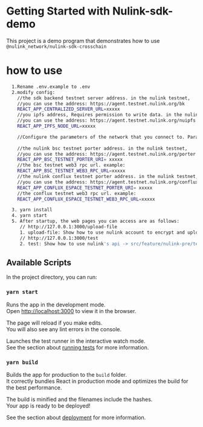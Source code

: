 # Getting Started with Nulink-sdk-demo


This project is a demo program that demonstrates how to use `@nulink_network/nulink-sdk-crosschain`

# how to use
  ```bash
    1.Rename .env.example to .env
    2.modify config:
      //the sdk backend testnet server address. in the nulink testnet,
      //you can use the address: https://agent.testnet.nulink.org/bk
      REACT_APP_CENTRALIZED_SERVER_URL=xxxxx
      //you ipfs address, Requires permission to write data. in the nulink testnet,
      //you can use the address: https://agent.testnet.nulink.org/nuipfs 
      REACT_APP_IPFS_NODE_URL=xxxxx

      //Configure the parameters of the network that you connect to. Parameters for networks that are not connected do not need to be configured.
      
      //the nulink bsc testnet porter address. in the nulink testnet,
      //you can use the address: https://agent.testnet.nulink.org/porter
      REACT_APP_BSC_TESTNET_PORTER_URI= xxxxx
      //the bsc testnet web3 rpc url. example: 
      REACT_APP_BSC_TESTNET_WEB3_RPC_URL=xxxxx
      //the nulink conflux testnet porter address. in the nulink testnet,
      //you can use the address: https://agent.testnet.nulink.org/conflux/porter
      REACT_APP_CONFLUX_ESPACE_TESTNET_PORTER_URI= xxxxx
      //the conflux testnet web3 rpc url. example:
      REACT_APP_CONFLUX_ESPACE_TESTNET_WEB3_RPC_URL=xxxxx

    3. yarn install
    4. yarn start
    5. After startup, the web pages you can access are as follows:
       // http://127.0.0.1:3000/upload-file
       1. upload-file: Show how to use nulink account to encrypt and upload files
       // http://127.0.0.1:3000/test
       2. test: Show how to use nulink's api -> src/feature/nulink-pre/testApis.ts
  ```
    
## Available Scripts

In the project directory, you can run:

### `yarn start`

Runs the app in the development mode.\
Open [http://localhost:3000](http://localhost:3000) to view it in the browser.

The page will reload if you make edits.\
You will also see any lint errors in the console.

Launches the test runner in the interactive watch mode.\
See the section about [running tests](https://facebook.github.io/create-react-app/docs/running-tests) for more information.

### `yarn build`

Builds the app for production to the `build` folder.\
It correctly bundles React in production mode and optimizes the build for the best performance.

The build is minified and the filenames include the hashes.\
Your app is ready to be deployed!

See the section about [deployment](https://facebook.github.io/create-react-app/docs/deployment) for more information.

